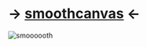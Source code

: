 # -> <a href="http://smoothcanvas.r-e.kr">smoothcanvas</a>  <-
![smoooooth](https://i.ibb.co/hXZDRXs/image.png)

